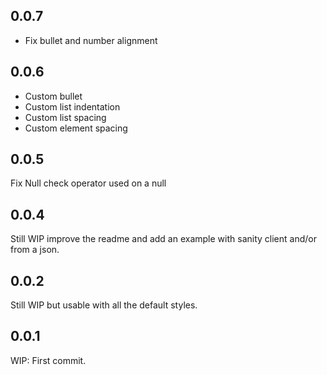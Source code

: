 ## 0.0.7

- Fix bullet and number alignment

## 0.0.6

- Custom bullet
- Custom list indentation
- Custom list spacing
- Custom element spacing

## 0.0.5

Fix Null check operator used on a null 

## 0.0.4

Still WIP improve the readme and add an example with sanity client and/or from a json.

## 0.0.2

Still WIP but usable with all the default styles.

## 0.0.1

WIP: First commit.
